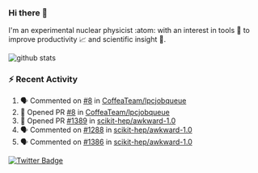 ### Hi there 👋 

I'm an experimental nuclear physicist :atom: with an interest in tools :wrench: to improve productivity :chart_with_upwards_trend: and scientific insight :telescope:.

![github stats](https://github-readme-stats.vercel.app/api?username=agoose77&show_icons=true&hide_rank=true&hide_title=true&bg_color=30,e76445,904e95&text_color=efe3ec&icon_color=efe3ec)
<!--
**agoose77/agoose77** is a ✨ _special_ ✨ repository because its `README.md` (this file) appears on your GitHub profile.

Here are some ideas to get you started:

- 🔭 I’m currently working on ...
- 🌱 I’m currently learning ...
- 👯 I’m looking to collaborate on ...
- 🤔 I’m looking for help with ...
- 💬 Ask me about ...
- 📫 How to reach me: ...
- 😄 Pronouns: ...
- ⚡ Fun fact: ...
-->

### :zap: Recent Activity
<!--START_SECTION:activity-->
1. 🗣 Commented on [#8](https://github.com/CoffeaTeam/lpcjobqueue/issues/8) in [CoffeaTeam/lpcjobqueue](https://github.com/CoffeaTeam/lpcjobqueue)
2. 💪 Opened PR [#8](https://github.com/CoffeaTeam/lpcjobqueue/pull/8) in [CoffeaTeam/lpcjobqueue](https://github.com/CoffeaTeam/lpcjobqueue)
3. 💪 Opened PR [#1389](https://github.com/scikit-hep/awkward-1.0/pull/1389) in [scikit-hep/awkward-1.0](https://github.com/scikit-hep/awkward-1.0)
4. 🗣 Commented on [#1288](https://github.com/scikit-hep/awkward-1.0/issues/1288) in [scikit-hep/awkward-1.0](https://github.com/scikit-hep/awkward-1.0)
5. 🗣 Commented on [#1386](https://github.com/scikit-hep/awkward-1.0/issues/1386) in [scikit-hep/awkward-1.0](https://github.com/scikit-hep/awkward-1.0)
<!--END_SECTION:activity-->


[![Twitter Badge](https://img.shields.io/twitter/follow/agoose77?style=flat-square&logo=Twitter&logoColor=white&color=cornflowerblue)](https://twitter.com/agoose77)
